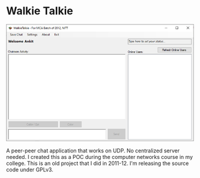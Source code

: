 # Walkie Talkie
 
![](ScreenCaps/screenshot.png)

A peer-peer chat application that works on UDP. No centralized server needed. I created this as a POC during the computer networks course in my college.
This is an old project that I did in 2011-12. I'm releasing the source code under GPLv3.